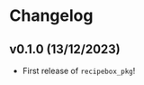 # Changelog

<!--next-version-placeholder-->

## v0.1.0 (13/12/2023)

- First release of `recipebox_pkg`!